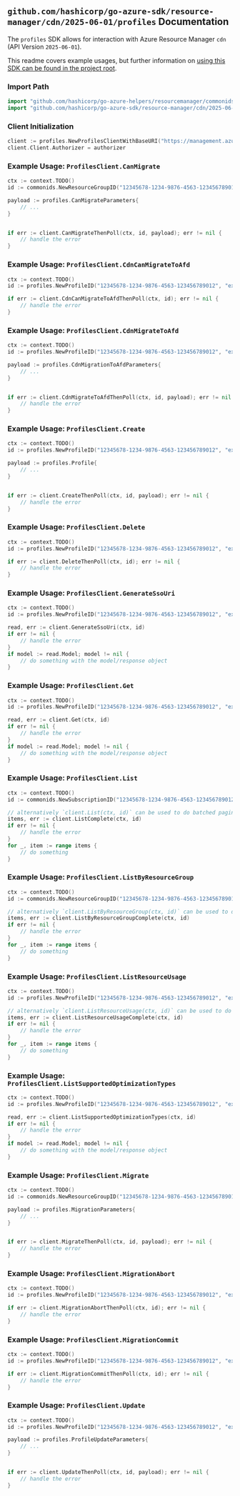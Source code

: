 
## `github.com/hashicorp/go-azure-sdk/resource-manager/cdn/2025-06-01/profiles` Documentation

The `profiles` SDK allows for interaction with Azure Resource Manager `cdn` (API Version `2025-06-01`).

This readme covers example usages, but further information on [using this SDK can be found in the project root](https://github.com/hashicorp/go-azure-sdk/tree/main/docs).

### Import Path

```go
import "github.com/hashicorp/go-azure-helpers/resourcemanager/commonids"
import "github.com/hashicorp/go-azure-sdk/resource-manager/cdn/2025-06-01/profiles"
```


### Client Initialization

```go
client := profiles.NewProfilesClientWithBaseURI("https://management.azure.com")
client.Client.Authorizer = authorizer
```


### Example Usage: `ProfilesClient.CanMigrate`

```go
ctx := context.TODO()
id := commonids.NewResourceGroupID("12345678-1234-9876-4563-123456789012", "example-resource-group")

payload := profiles.CanMigrateParameters{
	// ...
}


if err := client.CanMigrateThenPoll(ctx, id, payload); err != nil {
	// handle the error
}
```


### Example Usage: `ProfilesClient.CdnCanMigrateToAfd`

```go
ctx := context.TODO()
id := profiles.NewProfileID("12345678-1234-9876-4563-123456789012", "example-resource-group", "profileName")

if err := client.CdnCanMigrateToAfdThenPoll(ctx, id); err != nil {
	// handle the error
}
```


### Example Usage: `ProfilesClient.CdnMigrateToAfd`

```go
ctx := context.TODO()
id := profiles.NewProfileID("12345678-1234-9876-4563-123456789012", "example-resource-group", "profileName")

payload := profiles.CdnMigrationToAfdParameters{
	// ...
}


if err := client.CdnMigrateToAfdThenPoll(ctx, id, payload); err != nil {
	// handle the error
}
```


### Example Usage: `ProfilesClient.Create`

```go
ctx := context.TODO()
id := profiles.NewProfileID("12345678-1234-9876-4563-123456789012", "example-resource-group", "profileName")

payload := profiles.Profile{
	// ...
}


if err := client.CreateThenPoll(ctx, id, payload); err != nil {
	// handle the error
}
```


### Example Usage: `ProfilesClient.Delete`

```go
ctx := context.TODO()
id := profiles.NewProfileID("12345678-1234-9876-4563-123456789012", "example-resource-group", "profileName")

if err := client.DeleteThenPoll(ctx, id); err != nil {
	// handle the error
}
```


### Example Usage: `ProfilesClient.GenerateSsoUri`

```go
ctx := context.TODO()
id := profiles.NewProfileID("12345678-1234-9876-4563-123456789012", "example-resource-group", "profileName")

read, err := client.GenerateSsoUri(ctx, id)
if err != nil {
	// handle the error
}
if model := read.Model; model != nil {
	// do something with the model/response object
}
```


### Example Usage: `ProfilesClient.Get`

```go
ctx := context.TODO()
id := profiles.NewProfileID("12345678-1234-9876-4563-123456789012", "example-resource-group", "profileName")

read, err := client.Get(ctx, id)
if err != nil {
	// handle the error
}
if model := read.Model; model != nil {
	// do something with the model/response object
}
```


### Example Usage: `ProfilesClient.List`

```go
ctx := context.TODO()
id := commonids.NewSubscriptionID("12345678-1234-9876-4563-123456789012")

// alternatively `client.List(ctx, id)` can be used to do batched pagination
items, err := client.ListComplete(ctx, id)
if err != nil {
	// handle the error
}
for _, item := range items {
	// do something
}
```


### Example Usage: `ProfilesClient.ListByResourceGroup`

```go
ctx := context.TODO()
id := commonids.NewResourceGroupID("12345678-1234-9876-4563-123456789012", "example-resource-group")

// alternatively `client.ListByResourceGroup(ctx, id)` can be used to do batched pagination
items, err := client.ListByResourceGroupComplete(ctx, id)
if err != nil {
	// handle the error
}
for _, item := range items {
	// do something
}
```


### Example Usage: `ProfilesClient.ListResourceUsage`

```go
ctx := context.TODO()
id := profiles.NewProfileID("12345678-1234-9876-4563-123456789012", "example-resource-group", "profileName")

// alternatively `client.ListResourceUsage(ctx, id)` can be used to do batched pagination
items, err := client.ListResourceUsageComplete(ctx, id)
if err != nil {
	// handle the error
}
for _, item := range items {
	// do something
}
```


### Example Usage: `ProfilesClient.ListSupportedOptimizationTypes`

```go
ctx := context.TODO()
id := profiles.NewProfileID("12345678-1234-9876-4563-123456789012", "example-resource-group", "profileName")

read, err := client.ListSupportedOptimizationTypes(ctx, id)
if err != nil {
	// handle the error
}
if model := read.Model; model != nil {
	// do something with the model/response object
}
```


### Example Usage: `ProfilesClient.Migrate`

```go
ctx := context.TODO()
id := commonids.NewResourceGroupID("12345678-1234-9876-4563-123456789012", "example-resource-group")

payload := profiles.MigrationParameters{
	// ...
}


if err := client.MigrateThenPoll(ctx, id, payload); err != nil {
	// handle the error
}
```


### Example Usage: `ProfilesClient.MigrationAbort`

```go
ctx := context.TODO()
id := profiles.NewProfileID("12345678-1234-9876-4563-123456789012", "example-resource-group", "profileName")

if err := client.MigrationAbortThenPoll(ctx, id); err != nil {
	// handle the error
}
```


### Example Usage: `ProfilesClient.MigrationCommit`

```go
ctx := context.TODO()
id := profiles.NewProfileID("12345678-1234-9876-4563-123456789012", "example-resource-group", "profileName")

if err := client.MigrationCommitThenPoll(ctx, id); err != nil {
	// handle the error
}
```


### Example Usage: `ProfilesClient.Update`

```go
ctx := context.TODO()
id := profiles.NewProfileID("12345678-1234-9876-4563-123456789012", "example-resource-group", "profileName")

payload := profiles.ProfileUpdateParameters{
	// ...
}


if err := client.UpdateThenPoll(ctx, id, payload); err != nil {
	// handle the error
}
```
